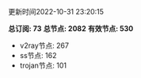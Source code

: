 更新时间2022-10-31 23:20:15

**总订阅: 73**
**总节点: 2082**
**有效节点: 530**
- v2ray节点: 267
- ss节点: 162
- trojan节点: 101
